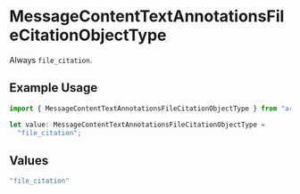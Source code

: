 # MessageContentTextAnnotationsFileCitationObjectType

Always `file_citation`.

## Example Usage

```typescript
import { MessageContentTextAnnotationsFileCitationObjectType } from "argot-open-ai/models/components";

let value: MessageContentTextAnnotationsFileCitationObjectType =
  "file_citation";
```

## Values

```typescript
"file_citation"
```
